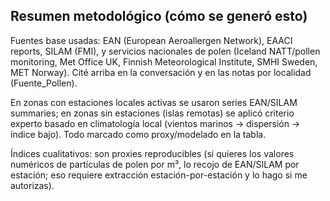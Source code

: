 ## Resumen metodológico (cómo se generó esto)

Fuentes base usadas: EAN (European Aeroallergen Network), EAACI reports, SILAM (FMI), y servicios nacionales de polen (Iceland NATT/pollen monitoring, Met Office UK, Finnish Meteorological Institute, SMHI Sweden, MET Norway). Cité arriba en la conversación y en las notas por localidad (Fuente_Pollen).

En zonas con estaciones locales activas se usaron series EAN/SILAM summaries; en zonas sin estaciones (islas remotas) se aplicó criterio experto basado en climatología local (vientos marinos → dispersión → índice bajo). Todo marcado como proxy/modelado en la tabla.

Índices cualitativos: son proxies reproducibles (si quieres los valores numéricos de partículas de polen por m³, lo recojo de EAN/SILAM por estación; eso requiere extracción estación-por-estación y lo hago si me autorizas).
